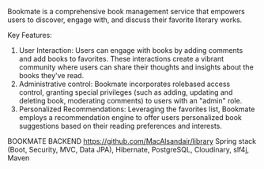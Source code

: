 Bookmate is a comprehensive book management service that empowers users to discover, engage with, and discuss their favorite literary works.

Key Features:
1. User Interaction: Users can engage with books by adding comments and add books to favorites. These interactions create a vibrant community where users can share their thoughts and insights about the books they've read.
2. Administrative control: Bookmate incorporates rolebased access control, granting special privileges (such as adding, updating and deleting book, moderating comments) to users with an "admin" role.
3. Personalized Recommendations: Leveraging the favorites list, Bookmate employs a recommendation engine to offer users personalized book suggestions based on their reading preferences and interests.


BOOKMATE BACKEND
https://github.com/MacAlsandair/library
Spring stack (Boot, Security, MVC, Data JPA), Hibernate,
PostgreSQL, Cloudinary, slf4j, Maven
